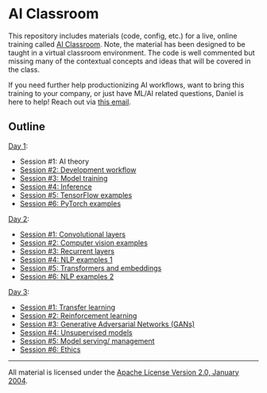 # AI Classroom
This repository includes materials (code, config, etc.) for a live, online training called [AI Classroom](https://datadan.io/). Note, the material has been designed to be taught in a virtual classroom environment. The code is well commented but missing many of the contextual concepts and ideas that will be covered in the class.

If you need further help productionizing AI workflows, want to bring this training to your company, or just have ML/AI related questions, Daniel is here to help! Reach out via [this email](mailto:dan@datadan.io).

## Outline

[Day 1](day1):

- Session #1: AI theory
- [Session #2: Development workflow](day1/session2)
- [Session #3: Model training](day1/session3)
- [Session #4: Inference](day1/session4)
- [Session #5: TensorFlow examples](day1/session5)
- [Session #6: PyTorch examples](day1/session6) 

[Day 2](day2):

- [Session #1: Convolutional layers](day2/session1)
- [Session #2: Computer vision examples](day2/session2)
- [Session #3: Recurrent layers](day2/session3)
- [Session #4: NLP examples 1](day2/session4)
- [Session #5: Transformers and embeddings](day2/session5)
- [Session #6: NLP examples 2](day2/session6)

[Day 3](day3):

- [Session #1: Transfer learning](day3/session1)
- [Session #2: Reinforcement learning](day3/session2)
- [Session #3: Generative Adversarial Networks (GANs)](day3/session3)
- [Session #4: Unsupervised models](day3/session4)
- [Session #5: Model serving/ management](day3/sesssion5)
- [Session #6: Ethics](day3/session6)

___
All material is licensed under the [Apache License Version 2.0, January 2004](http://www.apache.org/licenses/LICENSE-2.0).
